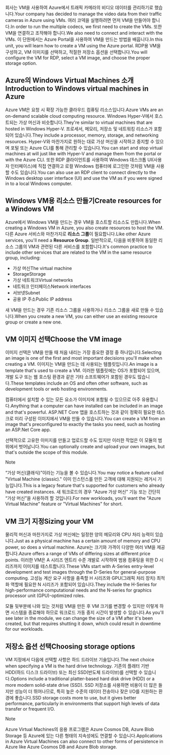 <span data-ttu-id="8ca1b-101">회사는 VM을 사용하여 Azure에서 트래픽 카메라의 비디오 데이터를 관리하기로 했습니다.</span><span class="sxs-lookup"><span data-stu-id="8ca1b-101">Your company has decided to manage the video data from their traffic cameras in Azure using VMs.</span></span> <span data-ttu-id="8ca1b-102">여러 코덱을 실행하려면 먼저 VM을 만들어야 합니다.</span><span class="sxs-lookup"><span data-stu-id="8ca1b-102">In order to run the multiple codecs, we first need to create the VMs.</span></span> <span data-ttu-id="8ca1b-103">또한 VM을 연결하고 조작해야 합니다.</span><span class="sxs-lookup"><span data-stu-id="8ca1b-103">We also need to connect and interact with the VMs.</span></span> <span data-ttu-id="8ca1b-104">이 단원에서는 Azure Portal을 사용하여 VM을 만드는 방법을 배웁니다.</span><span class="sxs-lookup"><span data-stu-id="8ca1b-104">In this unit, you will learn how to create a VM using the Azure portal.</span></span> <span data-ttu-id="8ca1b-105">RDP용 VM을 구성하고, VM 이미지를 선택하고, 적절한 저장소 옵션을 선택합니다.</span><span class="sxs-lookup"><span data-stu-id="8ca1b-105">You will configure the VM for RDP, select a VM image, and choose the proper storage option.</span></span>

## <a name="introduction-to-windows-virtual-machines-in-azure"></a><span data-ttu-id="8ca1b-106">Azure의 Windows Virtual Machines 소개</span><span class="sxs-lookup"><span data-stu-id="8ca1b-106">Introduction to Windows virtual machines in Azure</span></span>

<span data-ttu-id="8ca1b-107">Azure VM은 요청 시 확장 가능한 클라우드 컴퓨팅 리소스입니다.</span><span class="sxs-lookup"><span data-stu-id="8ca1b-107">Azure VMs are an on-demand scalable cloud computing resource.</span></span> <span data-ttu-id="8ca1b-108">Windows Hyper-V에서 호스트되는 가상 머신과 비슷합니다.</span><span class="sxs-lookup"><span data-stu-id="8ca1b-108">They're similar to virtual machines that are hosted in Windows Hyper-V.</span></span> <span data-ttu-id="8ca1b-109">프로세서, 메모리, 저장소 및 네트워킹 리소스가 포함되어 있습니다.</span><span class="sxs-lookup"><span data-stu-id="8ca1b-109">They include a processor, memory, storage, and networking resources.</span></span> <span data-ttu-id="8ca1b-110">Hyper-V와 마찬가지로 원하는 대로 가상 머신을 시작하고 중지할 수 있으며 포털 또는 Azure CLI를 통해 관리할 수 있습니다.</span><span class="sxs-lookup"><span data-stu-id="8ca1b-110">You can start and stop virtual machines at will just like with Hyper-V and manage them from the portal or with the Azure CLI.</span></span> <span data-ttu-id="8ca1b-111">또한 RDP 클라이언트를 사용하여 Windows 데스크톱 UI(사용자 인터페이스)에 직접 연결하고 로컬 Windows 컴퓨터에 로그인한 것처럼 VM을 사용할 수도 있습니다.</span><span class="sxs-lookup"><span data-stu-id="8ca1b-111">You can also use an RDP client to connect directly to the Windows desktop user interface (UI) and use the VM as if you were signed in to a local Windows computer.</span></span>

## <a name="create-resources-for-a-windows-vm"></a><span data-ttu-id="8ca1b-112">Windows VM용 리소스 만들기</span><span class="sxs-lookup"><span data-stu-id="8ca1b-112">Create resources for a Windows VM</span></span>

<span data-ttu-id="8ca1b-113">Azure에서 Windows VM을 만드는 경우 VM을 호스트할 리소스도 만듭니다.</span><span class="sxs-lookup"><span data-stu-id="8ca1b-113">When creating a Windows VM in Azure, you also create resources to host the VM.</span></span> <span data-ttu-id="8ca1b-114">다른 Azure 서비스와 마찬가지로 **리소스 그룹**이 필요합니다.</span><span class="sxs-lookup"><span data-stu-id="8ca1b-114">Like other Azure services, you'll need a **Resource Group**.</span></span> <span data-ttu-id="8ca1b-115">일반적으로, 다음을 비롯하여 동일한 리소스 그룹의 VM과 관련된 다른 서비스를 포함합니다.</span><span class="sxs-lookup"><span data-stu-id="8ca1b-115">It's common practice to include other services that are related to the VM in the same resource group, including:</span></span>

* <span data-ttu-id="8ca1b-116">가상 머신</span><span class="sxs-lookup"><span data-stu-id="8ca1b-116">The virtual machine</span></span>
* <span data-ttu-id="8ca1b-117">Storage</span><span class="sxs-lookup"><span data-stu-id="8ca1b-117">Storage</span></span>
* <span data-ttu-id="8ca1b-118">가상 네트워크</span><span class="sxs-lookup"><span data-stu-id="8ca1b-118">Virtual networks</span></span> 
* <span data-ttu-id="8ca1b-119">네트워크 인터페이스</span><span class="sxs-lookup"><span data-stu-id="8ca1b-119">Network interfaces</span></span>
* <span data-ttu-id="8ca1b-120">서브넷</span><span class="sxs-lookup"><span data-stu-id="8ca1b-120">Subnet</span></span>
* <span data-ttu-id="8ca1b-121">공용 IP 주소</span><span class="sxs-lookup"><span data-stu-id="8ca1b-121">Public IP address</span></span>

<span data-ttu-id="8ca1b-122">새 VM을 만드는 경우 기존 리소스 그룹을 사용하거나 리소스 그룹을 새로 만들 수 있습니다.</span><span class="sxs-lookup"><span data-stu-id="8ca1b-122">When you create a new VM, you can either use an existing resource group or create a new one.</span></span>

## <a name="choose-the-vm-image"></a><span data-ttu-id="8ca1b-123">VM 이미지 선택</span><span class="sxs-lookup"><span data-stu-id="8ca1b-123">Choose the VM image</span></span>

<span data-ttu-id="8ca1b-124">이미지 선택은 VM을 만들 때 처음 내리는 가장 중요한 결정 중 하나입니다.</span><span class="sxs-lookup"><span data-stu-id="8ca1b-124">Selecting an image is one of the first and most important decisions you'll make when creating a VM.</span></span> <span data-ttu-id="8ca1b-125">이미지는 VM을 만드는 데 사용되는 템플릿입니다.</span><span class="sxs-lookup"><span data-stu-id="8ca1b-125">An image is a template that's used to create a VM.</span></span> <span data-ttu-id="8ca1b-126">이러한 템플릿에는 OS가 포함되어 있으며, 개발 도구 또는 웹 호스팅 환경과 같은 기타 소프트웨어가 포함된 경우도 많습니다.</span><span class="sxs-lookup"><span data-stu-id="8ca1b-126">These templates include an OS and often other software, such as development tools or web hosting environments.</span></span>

<span data-ttu-id="8ca1b-127">컴퓨터에서 설치할 수 있는 모든 요소가 이미지에 포함될 수 있으므로 아주 유용합니다.</span><span class="sxs-lookup"><span data-stu-id="8ca1b-127">Anything that a computer can have installed can be included in an image and that's powerful.</span></span> <span data-ttu-id="8ca1b-128">ASP.NET Core 앱을 호스트하는 것과 같이 정확히 필요한 태스크로 미리 구성된 이미지에서 VM을 만들 수 있습니다.</span><span class="sxs-lookup"><span data-stu-id="8ca1b-128">You can create a VM from an image that's preconfigured to exactly the tasks you need, such as hosting an ASP.Net Core app.</span></span>

<span data-ttu-id="8ca1b-129">선택적으로 고유한 이미지를 만들고 업로드할 수도 있지만 이러한 작업은 이 모듈의 범위에서 벗어납니다.</span><span class="sxs-lookup"><span data-stu-id="8ca1b-129">You can optionally create and upload your own images, but that's outside the scope of this module.</span></span>

> [!Note] 
> <span data-ttu-id="8ca1b-130">“가상 머신(클래식)”이라는 기능을 볼 수 있습니다.</span><span class="sxs-lookup"><span data-stu-id="8ca1b-130">You may notice a feature called "Virtual Machine (classic)."</span></span> <span data-ttu-id="8ca1b-131">이미 인스턴스를 만든 고객에 대해 지원되는 레거시 기능입니다.</span><span class="sxs-lookup"><span data-stu-id="8ca1b-131">This is a legacy feature that's supported for customers who already have created instances.</span></span> <span data-ttu-id="8ca1b-132">새 워크로드의 경우 “Azure 가상 머신” 기능 또는 간단히 “가상 머신”을 사용하려 할 것입니다.</span><span class="sxs-lookup"><span data-stu-id="8ca1b-132">For new workloads, you'll want the "Azure Virtual Machine" feature or "Virtual Machines" for short.</span></span>

## <a name="sizing-your-vm"></a><span data-ttu-id="8ca1b-133">VM 크기 지정</span><span class="sxs-lookup"><span data-stu-id="8ca1b-133">Sizing your VM</span></span>

<span data-ttu-id="8ca1b-134">물리적 머신과 마찬가지로 가상 머신에는 일정한 양의 메모리와 CPU 처리 능력이 있습니다.</span><span class="sxs-lookup"><span data-stu-id="8ca1b-134">Just as a physical machine has a certain amount of memory and CPU power, so does a virtual machine.</span></span> <span data-ttu-id="8ca1b-135">Azure는 크기와 가격이 다양한 여러 VM을 제공합니다.</span><span class="sxs-lookup"><span data-stu-id="8ca1b-135">Azure offers a range of VMs of differing sizes at different price points.</span></span> <span data-ttu-id="8ca1b-136">이러한 VM은 A 시리즈 엔트리 수준 개발로 시작하여 범용 컴퓨팅을 위한 D 시리즈까지 이미지를 테스트합니다.</span><span class="sxs-lookup"><span data-stu-id="8ca1b-136">These VMs start with A-Series entry-level development and test images through the D-Series for general-purpose computing.</span></span> <span data-ttu-id="8ca1b-137">고성능 계산 요구 사항을 충족할 H 시리즈와 GPU(그래픽 처리 장치) 최적화 역할에 필요한 N 시리즈가 포함되어 있습니다.</span><span class="sxs-lookup"><span data-stu-id="8ca1b-137">They include the H-Series for high-performance computational needs and the N-series for graphics processor unit (GPU)-optimized roles.</span></span>

<span data-ttu-id="8ca1b-138">모듈 뒷부분에 나와 있는 것처럼 VM을 만든 후 VM 크기를 변경할 수 있지만 이렇게 하면 시스템을 종료해야 하므로 워크로드 가동 중지 시간이 발생할 수 있습니다.</span><span class="sxs-lookup"><span data-stu-id="8ca1b-138">As you'll see later in the module, we can change the size of a VM after it's been created, but that requires shutting it down, which could result in downtime for our workloads.</span></span>

## <a name="choosing-storage-options"></a><span data-ttu-id="8ca1b-139">저장소 옵션 선택</span><span class="sxs-lookup"><span data-stu-id="8ca1b-139">Choosing storage options</span></span>

<span data-ttu-id="8ca1b-140">VM 지정에서 다음에 선택할 사항은 하드 드라이브 기술입니다.</span><span class="sxs-lookup"><span data-stu-id="8ca1b-140">The next choice when specifying a VM is the hard drive technology.</span></span> <span data-ttu-id="8ca1b-141">기존의 플래터 기반 HDD(하드 디스크 드라이브) 또는 최신 SSD(반도체 드라이브)를 선택할 수 있습니다.</span><span class="sxs-lookup"><span data-stu-id="8ca1b-141">Options include a traditional platter-based hard disk drive (HDD) or a more modern solid-state drive (SSD).</span></span> <span data-ttu-id="8ca1b-142">SSD 저장소를 사용하면 비용이 더 많은 들지만 성능이 더 뛰어나므로, 특히 높은 수준의 데이터 전송이나 잦은 I/O를 지원하는 환경에 좋습니다.</span><span class="sxs-lookup"><span data-stu-id="8ca1b-142">SSD storage costs more to use, but it gives better performance, particularly in environments that support high levels of data transfer or frequent I/O.</span></span>

> [!Note] 
> <span data-ttu-id="8ca1b-143">Azure Virtual Machines의 응용 프로그램은 Azure Cosmos DB, Azure Blob Storage 등 Azure에 있는 다른 형태의 지속성에도 연결할 수 있습니다.</span><span class="sxs-lookup"><span data-stu-id="8ca1b-143">Applications in Azure Virtual Machines can also connect to other forms of persistence in Azure like Azure Cosmos DB and Azure Blob storage.</span></span>
